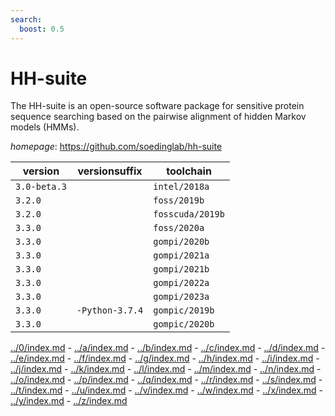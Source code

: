 ```yaml
---
search:
  boost: 0.5
---
```

# HH-suite

The HH-suite is an open-source software package for sensitive protein sequence searching  based on the pairwise alignment of hidden Markov models (HMMs).

*homepage*: <https://github.com/soedinglab/hh-suite>

version | versionsuffix | toolchain
--------|---------------|----------
``3.0-beta.3`` |  | ``intel/2018a``
``3.2.0`` |  | ``foss/2019b``
``3.2.0`` |  | ``fosscuda/2019b``
``3.3.0`` |  | ``foss/2020a``
``3.3.0`` |  | ``gompi/2020b``
``3.3.0`` |  | ``gompi/2021a``
``3.3.0`` |  | ``gompi/2021b``
``3.3.0`` |  | ``gompi/2022a``
``3.3.0`` |  | ``gompi/2023a``
``3.3.0`` | ``-Python-3.7.4`` | ``gompic/2019b``
``3.3.0`` |  | ``gompic/2020b``

[../0/index.md](0) - [../a/index.md](a) - [../b/index.md](b) - [../c/index.md](c) - [../d/index.md](d) - [../e/index.md](e) - [../f/index.md](f) - [../g/index.md](g) - [../h/index.md](h) - [../i/index.md](i) - [../j/index.md](j) - [../k/index.md](k) - [../l/index.md](l) - [../m/index.md](m) - [../n/index.md](n) - [../o/index.md](o) - [../p/index.md](p) - [../q/index.md](q) - [../r/index.md](r) - [../s/index.md](s) - [../t/index.md](t) - [../u/index.md](u) - [../v/index.md](v) - [../w/index.md](w) - [../x/index.md](x) - [../y/index.md](y) - [../z/index.md](z)

